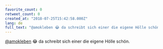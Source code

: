 ```yaml
---
favorite_count: 0
retweet_count: 0
created_at: "2018-07-25T15:42:58.000Z"
lang: de
full_text: "@amokleben 😂 da schreibt sich einer die eigene Hölle schön."
---
```


[@amokleben](https://twitter.com/amokleben) 😂 da schreibt sich einer die eigene
Hölle schön.
